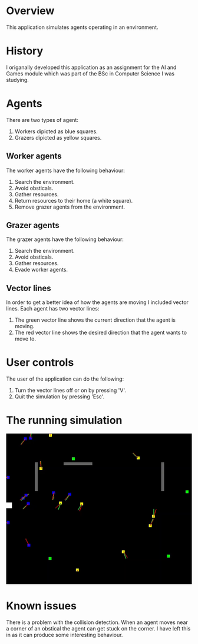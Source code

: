 # Overview
This application simulates agents operating in an environment.

# History
I origanally developed this application as an assignment for the AI and Games module which was part of the BSc in Computer Science I was studying.

# Agents
There are two types of agent:

1. Workers dipicted as blue squares.
2. Grazers dipicted as yellow squares.

## Worker agents
The worker agents have the following behaviour:

1. Search the environment.
2. Avoid obsticals.
3. Gather resources.
4. Return resources to their home (a white square).
5. Remove grazer agents from the environment.

## Grazer agents
The grazer agents have the following behaviour:

1. Search the environment.
2. Avoid obsticals.
2. Gather resources.
3. Evade worker agents.

## Vector lines
In order to get a better idea of how the agents are moving I included vector lines.  Each agent has two vector lines:
1. The green vector line shows the current direction that the agent is moving.
2. The red vector line shows the desired direction that the agent wants to move to.

# User controls
The user of the application can do the following:
1. Turn the vector lines off or on by pressing 'V'.
2. Quit the simulation by pressing 'Esc'.

# The running simulation
![The running agent simulation](/images/agent-simulation.png "The running agent simulation")

# Known issues
There is a problem with the collision detection.  When an agent moves near a corner of an obstical the agent can get stuck on the corner.  I have left this in as it can produce some interesting behaviour.